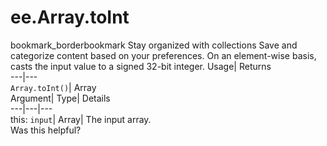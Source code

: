 
#  ee.Array.toInt
bookmark_borderbookmark Stay organized with collections  Save and categorize content based on your preferences.
On an element-wise basis, casts the input value to a signed 32-bit integer. 
Usage| Returns  
---|---  
`Array.toInt()`| Array  
Argument| Type| Details  
---|---|---  
this: `input`| Array| The input array.  
Was this helpful?
